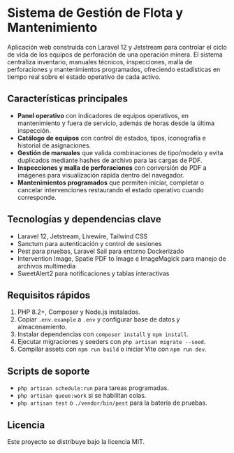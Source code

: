 # Sistema de Gestión de Flota y Mantenimiento

Aplicación web construida con Laravel 12 y Jetstream para controlar el ciclo de vida de los equipos de perforación de una operación minera. El sistema centraliza inventario, manuales técnicos, inspecciones, malla de perforaciones y mantenimientos programados, ofreciendo estadísticas en tiempo real sobre el estado operativo de cada activo.

## Características principales
- **Panel operativo** con indicadores de equipos operativos, en mantenimiento y fuera de servicio, además de horas desde la última inspección.
- **Catálogo de equipos** con control de estados, tipos, iconografía e historial de asignaciones.
- **Gestión de manuales** que valida combinaciones de tipo/modelo y evita duplicados mediante hashes de archivo para las cargas de PDF.
- **Inspecciones y malla de perforaciones** con conversión de PDF a imágenes para visualización rápida dentro del navegador.
- **Mantenimientos programados** que permiten iniciar, completar o cancelar intervenciones restaurando el estado operativo cuando corresponde.

## Tecnologías y dependencias clave
- Laravel 12, Jetstream, Livewire, Tailwind CSS
- Sanctum para autenticación y control de sesiones
- Pest para pruebas, Laravel Sail para entorno Dockerizado
- Intervention Image, Spatie PDF to Image e ImageMagick para manejo de archivos multimedia
- SweetAlert2 para notificaciones y tablas interactivas

## Requisitos rápidos
1. PHP 8.2+, Composer y Node.js instalados.
2. Copiar `.env.example` a `.env` y configurar base de datos y almacenamiento.
3. Instalar dependencias con `composer install` y `npm install`.
4. Ejecutar migraciones y seeders con `php artisan migrate --seed`.
5. Compilar assets con `npm run build` o iniciar Vite con `npm run dev`.

## Scripts de soporte
- `php artisan schedule:run` para tareas programadas.
- `php artisan queue:work` si se habilitan colas.
- `php artisan test` o `./vendor/bin/pest` para la batería de pruebas.

## Licencia
Este proyecto se distribuye bajo la licencia MIT.
